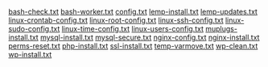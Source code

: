 <a href="bash-check.txt">bash-check.txt</a>
<a href="bash-worker.txt">bash-worker.txt</a>
<a href="config.txt">config.txt</a>
<a href="lemp-install.txt">lemp-install.txt</a>
<a href="lemp-updates.txt">lemp-updates.txt</a>
<a href="linux-crontab-config.txt">linux-crontab-config.txt</a>
<a href="linux-root-config.txt">linux-root-config.txt</a>
<a href="linux-ssh-config.txt">linux-ssh-config.txt</a>
<a href="linux-sudo-config.txt">linux-sudo-config.txt</a>
<a href="linux-time-config.txt">linux-time-config.txt</a>
<a href="linux-users-config.txt">linux-users-config.txt</a>
<a href="muplugs-install.txt">muplugs-install.txt</a>
<a href="mysql-install.txt">mysql-install.txt</a>
<a href="mysql-secure.txt">mysql-secure.txt</a>
<a href="nginx-config.txt">nginx-config.txt</a>
<a href="nginx-install.txt">nginx-install.txt</a>
<a href="perms-reset.txt">perms-reset.txt</a>
<a href="php-install.txt">php-install.txt</a>
<a href="ssl-install.txt">ssl-install.txt</a>
<a href="temp-varmove.txt">temp-varmove.txt</a>
<a href="wp-clean.txt">wp-clean.txt</a>
<a href="wp-install.txt">wp-install.txt</a>
